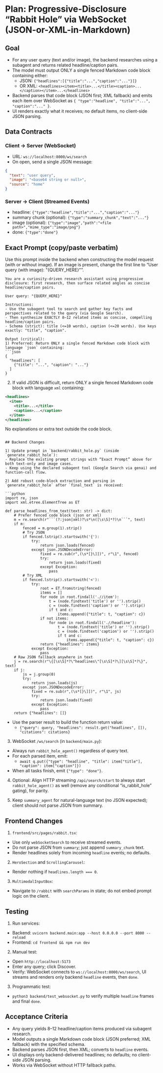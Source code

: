 # Plan: Progressive-Disclosure “Rabbit Hole” via WebSocket (JSON-or-XML-in-Markdown)

## Goal
- For any user query (text and/or image), the backend researches using a subagent and returns related headline/caption pairs.
- The model must output ONLY a single fenced Markdown code block containing either:
  - JSON: `{"headlines":[{"title":"...","caption":"..."}]}`
  - OR XML: `<headlines><item><title>...</title><caption>...</caption></item>...</headlines>`
- Backend parses that code block (JSON first; XML fallback) and emits each item over WebSocket as `{ "type":"headline", "title":"...", "caption":"..." }`.
- UI renders exactly what it receives; no default items, no client-side JSON parsing.

## Data Contracts

### Client → Server (WebSocket)
- URL: `ws://localhost:8000/ws/search`
- On open, send a single JSON message:

```json
{
  "text": "user query",
  "image": "<base64 string or null>",
  "source": "home"
}
```

### Server → Client (Streamed Events)
- headline: `{"type":"headline","title":"...","caption":"..."}`
- summary chunk (optional): `{"type":"summary_chunk","text":"..."}`
- image (optional): `{"type":"image","path":"<file path>","mime_type":"image/png"}`
- done: `{"type":"done"}`

## Exact Prompt (copy/paste verbatim)

Use this prompt inside the backend when constructing the model request (with or without image). If an image is present, change the first line to “User query (with image): "{QUERY_HERE}"”.

```
You are a curiosity-driven research assistant using progressive disclosure: first research, then surface related angles as concise headline/caption pairs.

User query: "{QUERY_HERE}"

Instructions:
- Use the subagent tool to search and gather key facts and perspectives related to the query (via Google Search).
- Then synthesize EXACTLY 8–12 related items as concise, compelling headline/caption pairs.
- Schema (strict): title (<=10 words), caption (<=20 words). Use keys exactly: "title", "caption".

Output (critical):
1) Preferred: Return ONLY a single fenced Markdown code block with language `json` containing:
```json
{
  "headlines": [
    {"title": "...", "caption": "..."}
  ]
}
```
2) If valid JSON is difficult, return ONLY a single fenced Markdown code block with language `xml` containing:
```xml
<headlines>
  <item>
    <title>...</title>
    <caption>...</caption>
  </item>
</headlines>
```

No explanations or extra text outside the code block.
```

## Backend Changes

1) Update prompt in `backend/rabbit_hole.py` (inside `generate_rabbit_hole`):
- Replace the existing prompt strings with “Exact Prompt” above for both text-only and image cases.
- Keep using the declared subagent tool (Google Search via genai) and function-call flow.

2) Add robust code-block extraction and parsing in `generate_rabbit_hole` after `final_text` is received:

```python
import re, json
import xml.etree.ElementTree as ET

def parse_headlines_from_text(text: str) -> dict:
    # Prefer fenced code block (json or xml)
    m = re.search(r"```(?:json|xml)?\s*\n([\s\S]*?)\n```", text)
    if m:
        fenced = m.group(1).strip()
        # Try JSON
        if fenced.lstrip().startswith('{'):
            try:
                return json.loads(fenced)
            except json.JSONDecodeError:
                fixed = re.sub(r",(\s*[}\]])", r"\1", fenced)
                try:
                    return json.loads(fixed)
                except Exception:
                    pass
        # Try XML
        if fenced.lstrip().startswith('<'):
            try:
                root = ET.fromstring(fenced)
                items = []
                for node in root.findall('.//item'):
                    t = (node.findtext('title') or '').strip()
                    c = (node.findtext('caption') or '').strip()
                    if t and c:
                        items.append({"title": t, "caption": c})
                if not items:
                    for node in root.findall('.//headline'):
                        t = (node.findtext('title') or '').strip()
                        c = (node.findtext('caption') or '').strip()
                        if t and c:
                            items.append({"title": t, "caption": c})
                return {"headlines": items}
            except Exception:
                pass
    # Raw JSON fallback anywhere in text
    j = re.search(r"\{[\s\S]*?\"headlines\"[\s\S]*?\][\s\S]*?\}", text)
    if j:
        js = j.group(0)
        try:
            return json.loads(js)
        except json.JSONDecodeError:
            fixed = re.sub(r",(\s*[}\]])", r"\1", js)
            try:
                return json.loads(fixed)
            except Exception:
                pass
    return {"headlines": []}
```

- Use the parser result to build the function return value:
  - `{"query": query, "headlines": result.get("headlines", []), "citations": citations}`

3) WebSocket `/ws/search` (in `backend/main.py`):
- Always run `rabbit_hole_agent()` regardless of query text.
- For each parsed item, emit:
  - `await q.put({"type": "headline", "title": item["title"], "caption": item["caption"]})`
- When all tasks finish, emit `{"type": "done"}`.

4) Optional: Align HTTP streaming `/api/search/start` to always start `rabbit_hole_agent()` as well (remove any conditional “is_rabbit_hole” gating), for parity.

5) Keep `summary_agent` for natural-language text (no JSON expected); client should not parse JSON from summary.

## Frontend Changes

1) `frontend/src/pages/rabbit.tsx`:
- Use only `webSocketSearch` to receive streamed events.
- Do not parse JSON from `summary`; just append `summary_chunk` text.
- Render headlines solely from incoming `headline` events; no defaults.

2) `HeroSection` and `ScrollingCarousel`:
- Render nothing if `headlines.length === 0`.

3) `MultimodalInputBox`:
- Navigate to `/rabbit` with `searchParams` in state; do not embed prompt logic on the client.

## Testing

1) Run services:
- Backend: `uvicorn backend.main:app --host 0.0.0.0 --port 8000 --reload`
- Frontend: `cd frontend && npm run dev`

2) Manual test:
- Open `http://localhost:5173`
- Enter any query; click Discover.
- Verify: WebSocket connects to `ws://localhost:8000/ws/search`, UI streams and renders only backend `headline` events, then `done`.

3) Programmatic test:
- `python3 backend/test_websocket.py` to verify multiple `headline` frames and final `done`.

## Acceptance Criteria
- Any query yields 8–12 headline/caption items produced via subagent research.
- Model outputs a single Markdown code block (JSON preferred; XML fallback) with the specified schema.
- Backend parses JSON first, then XML; converts to `headline` events.
- UI displays only backend-delivered headlines; no defaults; no client-side JSON parsing.
- Works via WebSocket without HTTP fallback paths.

